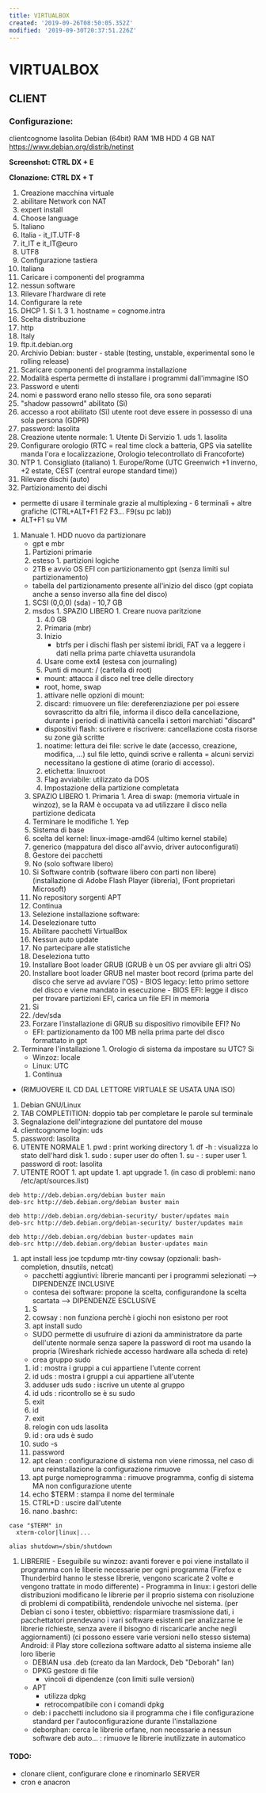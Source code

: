 ```yaml
---
title: VIRTUALBOX
created: '2019-09-26T08:50:05.352Z'
modified: '2019-09-30T20:37:51.226Z'
---
```


# VIRTUALBOX

## CLIENT

### Configurazione:

clientcognome lasolita
Debian (64bit)
RAM 1MB
HDD 4 GB
NAT
https://www.debian.org/distrib/netinst

**Screenshot: CTRL DX + E**

**Clonazione: CTRL DX + T**

1. Creazione macchina virtuale
1. abilitare Network con NAT
1. expert install
1. Choose language
  1. Italiano
  1. Italia - it_IT.UTF-8
  1. it_IT e it_IT@euro
  1. UTF8
1. Configurazione tastiera
  1. Italiana
1. Caricare i componenti del programma
  1. nessun software
1. Rilevare l'hardware di rete
1. Configurare la rete
  1. DHCP
    1. Si
    1. 3
    1. hostname = cognome.intra
1. Scelta distribuzione
  1. http
  1. Italy
  1. ftp.it.debian.org
  1. Archivio Debian: buster - stable
    (testing, unstable, experimental sono le rolling release)
1. Scaricare componenti del programma installazione
  1. Modalità esperta permette di installare i programmi dall'immagine ISO
1. Password e utenti
  1. nomi e password erano nello stesso file, ora sono separati
  1. "shadow passowrd" abilitato (Sì)
  1. accesso a root abilitato (Sì)
    utente root deve essere in possesso di una sola persona (GDPR)
  1. password: lasolita
  1. Creazione utente normale:
    1. Utente Di Servizio
    1. uds
    1. lasolita
1. Configurare orologio (RTC = real time clock a batteria, GPS via satellite manda l'ora e localizzazione, Orologio telecontrollato di Francoforte)
  1. NTP 
    1. Consigliato (italiano)
    1. Europe/Rome (UTC Greenwich +1 inverno, +2 estate, CEST (central europe standard time))
1. Rilevare dischi (auto)
1. Partizionamento dei dischi
  - permette di usare il terminale grazie al multiplexing - 6 terminali + altre grafiche (CTRL+ALT+F1 F2 F3... F9(su pc lab))
  - ALT+F1 su VM
  1. Manuale
    1. HDD nuovo da partizionare
      - gpt e mbr
      1. Partizioni primarie
        1. esteso
          1. partizioni logiche
      - 2TB e avvio OS EFI con partizionamento gpt (senza limiti sul partizionamento)
      - tabella del partizionamento presente all'inizio del disco (gpt copiata anche a senso inverso alla fine del disco)
      1. SCSI (0,0,0) (sda) - 10,7 GB
        1. msdos
          1. SPAZIO LIBERO
          1. Creare nuova paritzione
            1. 4.0 GB
            1. Primaria (mbr)
            1. Inizio
                - btrfs per i dischi flash per sistemi ibridi, FAT va a leggere i dati nella prima parte chiavetta usurandola
            1. Usare come ext4 (estesa con journaling)
            1. Punti di mount: / (cartella di root)
              - mount: attacca il disco nel tree delle directory
              - root, home, swap
            1. attivare nelle opzioni di mount:
            1. discard: rimuovere un file: dereferenziazione per poi essere sovrascritto da altri file, informa il disco della cancellazione, durante i periodi di inattività cancella i settori marchiati "discard"
              - dispositivi flash: scrivere e riscrivere: cancellazione costa risorse su zone già scritte
            1. noatime: lettura dei file: scrive le date (accesso, creazione, modifica, ...) sul file letto, quindi scrive e rallenta = alcuni servizi necessitano la gestione di atime (orario di accesso).
            1. etichetta: linuxroot
            1. Flag avviabile: utilizzato da DOS
            1. Impostazione della partizione completata
        1. SPAZIO LIBERO
          1. Primaria
          1. Area di swap: (memoria virtuale in winzoz), se la RAM è occupata va ad utilizzare il disco nella partizione dedicata
        1. Terminare le modifiche
          1. Yep
      1. Sistema di base
        1. scelta del kernel: linux-image-amd64 (ultimo kernel stabile)
        1. generico (mappatura del disco all'avvio, driver autoconfigurati)
      1. Gestore dei pacchetti
        1. No (solo software libero)
        1. Si Software contrib (software libero con parti non libere) (installazione di Adobe Flash Player (libreria), (Font proprietari Microsoft)
        1. No repository sorgenti APT
        1. Continua
      1. Selezione installazione software:
        1. Deselezionare tutto
        1. Abilitare pacchetti VirtualBox
        1. Nessun auto update
        1. No partecipare alle statistiche
        1. Deseleziona tutto
      1. Installare Boot loader GRUB (GRUB è un OS per avviare gli altri OS)
        1. Installare boot loader GRUB nel master boot record (prima parte del disco che serve ad avviare l'OS)
          - BIOS legacy: letto primo settore del disco e viene mandato in esecuzione
          - BIOS EFI: legge il disco per trovare partizioni EFI, carica un file EFI in memoria
      1. Si
      1. /dev/sda
      1. Forzare l'installazione di GRUB su dispositivo rimovibile EFI? No
        - EFI: partizionamento da 100 MB nella prima parte del disco formattato in gpt
  1. Terminare l'installazione
    1. Orologio di sistema da impostare su UTC? Si
      - Winzoz: locale
      - Linux: UTC
      1. Continua
  - (RIMUOVERE IL CD DAL LETTORE VIRTUALE SE USATA UNA ISO)

1. Debian GNU/Linux
  1. TAB COMPLETITION: doppio tab per completare le parole sul terminale
  1. Segnalazione dell'integrazione del puntatore del mouse
  1. clientcognome login: uds
  1. password: lasolita
  1. UTENTE NORMALE
    1. pwd : print working directory
    1. df -h : visualizza lo stato dell'hard disk
    1. sudo : super user do often
    1. su - : super user
    1. password di root: lasolita
  1. UTENTE ROOT
    1. apt update
    1. apt upgrade
    1. (in caso di problemi: nano /etc/apt/sources.list)
```
deb http://deb.debian.org/debian buster main
deb-src http://deb.debian.org/debian buster main

deb http://deb.debian.org/debian-security/ buster/updates main
deb-src http://deb.debian.org/debian-security/ buster/updates main

deb http://deb.debian.org/debian buster-updates main
deb-src http://deb.debian.org/debian buster-updates main
```
  1. apt install less joe tcpdump mtr-tiny cowsay (opzionali: bash-completion, dnsutils, netcat)
      - pacchetti aggiuntivi: librerie mancanti per i programmi selezionati --> DIPENDENZE INCLUSIVE
      - contesa dei software: propone la scelta, configurandone la scelta scartata --> DIPENDENZE ESCLUSIVE
      1. S
      1. cowsay : non funziona perchè i giochi non esistono per root 
      1. apt install sudo
      - SUDO permette di usufruire di azioni da amministratore da parte dell'utente normale senza sapere la password di root ma usando la propria (Wireshark richiede accesso hardware alla scheda di rete)
      - crea gruppo sudo
      1. id : mostra i gruppi a cui appartiene l'utente corrent
      1. id uds : mostra i gruppi a cui appartiene all'utente
      1. adduser uds sudo : iscrive un utente al gruppo
      1. id uds : ricontrollo se è su sudo 
      1. exit
      1. id
      1. exit
      1. relogin con uds lasolita
      1. id : ora uds è sudo
      1. sudo -s
        1. password
      1. apt clean : configurazione di sistema non viene rimossa, nel caso di una reinstallazione la configurazione rimuove
      1. apt purge nomeprogramma : rimuove programma, config di sistema MA non configurazione utente
      1. echo $TERM : stampa il nome del terminale
      1. CTRL+D : uscire dall'utente
      1. nano .bashrc:
```
case "$TERM" in
  xterm-color|linux|...

alias shutdown=/sbin/shutdown
```

  1. LIBRERIE
    - Eseguibile su winzoz: avanti forever e poi viene installato il programma con le liberie necessarie per ogni programma (Firefox e Thunderbird hanno le stesse librerie, vengono scaricate 2 volte e vengono trattate in modo differente)
    - Programma in linux: i gestori delle distribuzioni modificano le librerie per il proprio sistema con risoluzione di problemi di compatibilità, rendendole univoche nel sistema. (per Debian ci sono i tester, obbiettivo: risparmiare trasmissione dati, i pacchettatori prendevano i vari software esistenti per analizzarne le librerie richieste, senza avere il bisogno di riscaricarle anche negli aggiornamenti) (ci possono essere varie versioni nello stesso sistema)
    Android: il Play store colleziona software adatto al sistema insieme alle loro liberie
      - DEBIAN usa .deb (creato da Ian Mardock, Deb "Deborah" Ian)
      - DPKG gestore di file
        - vincoli di dipendenze (con limiti sulle versioni)
      - APT
        - utilizza dpkg
        - retrocompatibile con i comandi dpkg
      - deb: i pacchetti includono sia il programma che i file configurazione standard per l'autoconfigurazione durante l'installazione
      - deborphan: cerca le librerie orfane, non necessarie a nessun software
      deb auto... : rimuove le librerie inutilizzate in automatico


#### TODO:
- clonare client, configurare clone e rinominarlo SERVER
- cron e anacron
